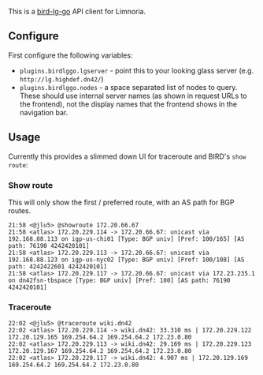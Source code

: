 This is a [bird-lg-go](https://github.com/xddxdd/bird-lg-go/) API client for Limnoria.

## Configure

First configure the following variables:

- `plugins.birdlggo.lgserver` - point this to your looking glass server (e.g. `http://lg.highdef.dn42/`)
- `plugins.birdlggo.nodes` - a space separated list of nodes to query. These should use internal server names (as shown in request URLs to the frontend), not the display names that the frontend shows in the navigation bar.

## Usage

Currently this provides a slimmed down UI for traceroute and BIRD's `show route`:

### Show route

This will only show the first / preferred route, with an AS path for BGP routes.

```
21:58 <@jlu5> @showroute 172.20.66.67
21:58 <atlas> 172.20.229.114 -> 172.20.66.67: unicast via 192.168.88.113 on igp-us-chi01 [Type: BGP univ] [Pref: 100/165] [AS path: 76190 4242420101]
21:58 <atlas> 172.20.229.113 -> 172.20.66.67: unicast via 192.168.88.123 on igp-us-nyc02 [Type: BGP univ] [Pref: 100/108] [AS path: 4242422601 4242420101]
21:58 <atlas> 172.20.229.117 -> 172.20.66.67: unicast via 172.23.235.1 on dn42fsn-tbspace [Type: BGP univ] [Pref: 100] [AS path: 76190 4242420101]
```

### Traceroute

```
22:02 <@jlu5> @traceroute wiki.dn42
22:02 <atlas> 172.20.229.114 -> wiki.dn42: 33.310 ms | 172.20.229.122 172.20.129.165 169.254.64.2 169.254.64.2 172.23.0.80
22:02 <atlas> 172.20.229.113 -> wiki.dn42: 29.169 ms | 172.20.229.123 172.20.129.167 169.254.64.2 169.254.64.2 172.23.0.80
22:02 <atlas> 172.20.229.117 -> wiki.dn42: 4.907 ms | 172.20.129.169 169.254.64.2 169.254.64.2 172.23.0.80
```
